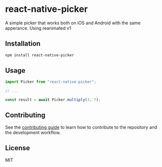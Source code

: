 # react-native-picker

A simple picker that works both on iOS and Android with the same apperance. Using reanimated v1

## Installation

```sh
npm install react-native-picker
```

## Usage

```js
import Picker from "react-native-picker";

// ...

const result = await Picker.multiply(3, 7);
```

## Contributing

See the [contributing guide](CONTRIBUTING.md) to learn how to contribute to the repository and the development workflow.

## License

MIT
